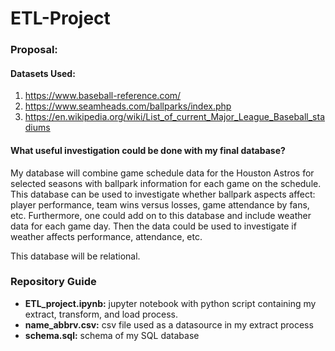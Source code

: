 # ETL-Project

### Proposal: 

#### Datasets Used:
1. https://www.baseball-reference.com/
2. https://www.seamheads.com/ballparks/index.php
3. https://en.wikipedia.org/wiki/List_of_current_Major_League_Baseball_stadiums

#### What useful investigation could be done with my final database?
My database will combine game schedule data for the Houston Astros for selected seasons with ballpark information for each game on the schedule. This database can be used to investigate whether ballpark aspects affect: player performance, team wins versus losses, game attendance by fans, etc. Furthermore, one could add on to this database and include weather data for each game day. Then the data could be used to investigate if weather affects performance, attendance, etc.

This database will be relational.

### Repository Guide
- **ETL_project.ipynb:** jupyter notebook with python script containing my extract, transform, and load process.
- **name_abbrv.csv:** csv file used as a datasource in my extract process
- **schema.sql:** schema of my SQL database

